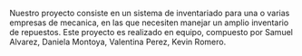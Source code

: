 Nuestro proyecto consiste en un sistema de inventariado para una o varias empresas de mecanica, en las que necesiten manejar un amplio inventario de repuestos.
Este proyecto es realizado en equipo, compuesto por
Samuel Alvarez,
Daniela Montoya,
Valentina Perez,
Kevin Romero.
